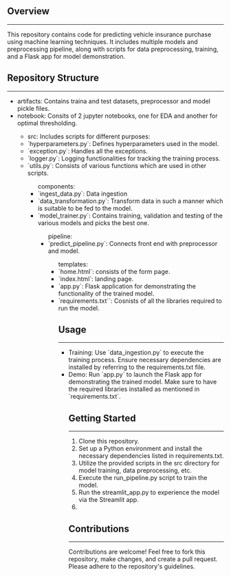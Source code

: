 <h2>Overview</h2>
<hr>
This repository contains code for predicting vehicle insurance purchase using machine learning techniques. It includes multiple models and preprocessing pipeline, along with scripts for data preprocessing, training, and a Flask app for model demonstration.

<h2>Repository Structure</h2>
<hr>
<ul>
<li>artifacts: Contains traina and test datasets, preprocessor and model pickle files.</li>
<li>notebook: Consits of 2 jupyter notebooks, one for EDA and another for optimal thresholding.</li>
<ul>
<li>src: Includes scripts for different purposes:
    <li>`hyperparameters.py`: Defines hyperparameters used in the model.</li>
    <li>`exception.py`: Handles all the exceptions.</li>
    <li>`logger.py`: Logging functionalities for tracking the training process.</li>
    <li>`utils.py`: Consists of various functions which are used in other scripts.</li>
    <ul>components:
        <li>`ingest_data.py`: Data ingestion</li>
        <li>`data_transformation.py`: Transform data in such a manner which is suitable to be fed to the model.</li>
        <li>`model_trainer.py`: Contains training, validation and testing of the various models and picks the best one.</li>
    <ul>pipeline:
        <li>`predict_pipeline.py`: Connects front end with preprocessor and model.</li>
<ul>templates:
    <li>`home.html`: consists of the form page.</li>
    <li>`index.html`: landing page.</li>
<li>`app.py`: Flask application for demonstrating the functionality of the trained model.</li>
<li>`requirements.txt``: Cosnists of all the libraries required to run the model.</li>

<h2>Usage</h2>
<hr>
<ul>
<li>Training: Use `data_ingestion.py` to execute the training process. Ensure necessary dependencies are installed by referring to the requirements.txt file.</li>
<li>Demo: Run `app.py` to launch the Flask app for demonstrating the trained model. Make sure to have the required libraries installed as mentioned in `requirements.txt`.</li>

<h2>Getting Started</h2>
<hr>
<ol>
<li>Clone this repository.</li>
<li>Set up a Python environment and install the necessary dependencies listed in requirements.txt.</li>
<li>Utilize the provided scripts in the src directory for model training, data preprocessing, etc.</li>
<li>Execute the run_pipeline.py script to train the model.</li>
<li>Run the streamlit_app.py to experience the model via the Streamlit app.<li>
</ol>

<h2>Contributions</h2>
<hr>
Contributions are welcome! Feel free to fork this repository, make changes, and create a pull request. Please adhere to the repository's guidelines.